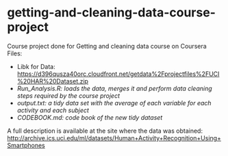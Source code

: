 # getting-and-cleaning-data-course-project
Course project done for Getting and cleaning data course on Coursera Files:
- Libk for Data: https://d396qusza40orc.cloudfront.net/getdata%2Fprojectfiles%2FUCI%20HAR%20Dataset.zip
- *Run_Analysis.R: loads the data, merges it and perform data cleaning steps required by the course project*
- *output.txt: a tidy data set with the average of each variable for each activity and each subject*
- *CODEBOOK.md: code book of the new tidy dataset*

A full description is available at the site where the data was obtained: http://archive.ics.uci.edu/ml/datasets/Human+Activity+Recognition+Using+Smartphones
